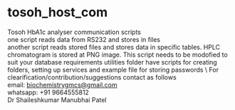 # tosoh_host_com
Tosoh HbA1c analyser communication scripts \
one script reads data from RS232 and stores in files \
another script reads stored files and stores data in specific tables. HPLC chromatogram is stored at PNG image. This script needs to be modofied to suit your database requirements 
utilities folder have scripts for creating folders, setting up services and example file for storing passwords \ 
For clearification/contribution/suggestions contact as follows \
email: biochemistrygmcs@gmail.com \
whatsapp: +91 9664555812 \
Dr Shaileshkumar Manubhai Patel

